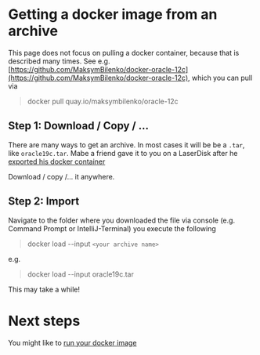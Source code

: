 # Getting a docker image from an archive

This page does not focus on pulling a docker container, because that is described many times. 
See e.g. [https://github.com/MaksymBilenko/docker-oracle-12c](https://github.com/MaksymBilenko/docker-oracle-12c), which you can pull via

> docker pull quay.io/maksymbilenko/oracle-12c

## Step 1: Download / Copy / ...

There are many ways to get an archive. In most cases it will be be a `.tar`, like `oracle19c.tar`. 
Mabe a friend gave it to you on a LaserDisk after he [exported his docker container](../exportDocker.md)

Download / copy /... it anywhere. 

## Step 2: Import

Navigate to the folder where you downloaded the file via console (e.g. Command Prompt or IntelliJ-Terminal) you  execute the following

> docker load --input `<your archive name>`

e.g.
> docker load --input oracle19c.tar

This may take a while!

# Next steps
You might like to [run your docker image](../step2/runDockerContainer.md)